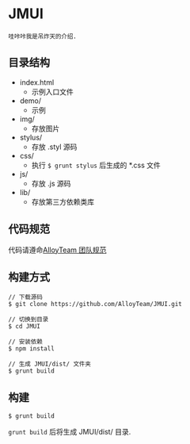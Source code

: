 # JMUI
    
    哇咔咔我是吊炸天的介绍.

## 目录结构

- index.html
    + 示例入口文件
- demo/
    + 示例 
- img/
    + 存放图片
- stylus/
    + 存放 .styl 源码
- css/
    + 执行 `$ grunt stylus` 后生成的 *.css 文件 
- js/
    + 存放 .js 源码
- lib/
    + 存放第三方依赖类库


## 代码规范

代码请遵命[AlloyTeam 团队规范](http://alloyteam.github.io/code-guide/#css)

## 构建方式
    
    // 下载源码
    $ git clone https://github.com/AlloyTeam/JMUI.git

    // 切换到目录
    $ cd JMUI

    // 安装依赖
    $ npm install 

    // 生成 JMUI/dist/ 文件夹
    $ grunt build

## 构建

    $ grunt build

`grunt build` 后将生成 JMUI/dist/ 目录.

